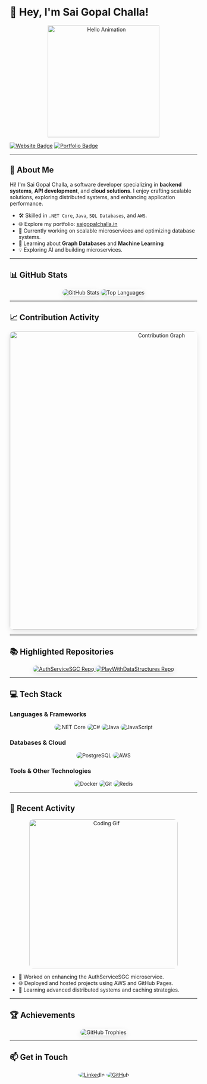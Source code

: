 <!--## Hi there 👋-->

<!--
**SaiGopal-Challa/SaiGopal-Challa** is a ✨ _special_ ✨ repository because its `README.md` (this file) appears on your GitHub profile.

Here are some ideas to get you started:

- 🔭 I’m currently working on ...
- 🌱 I’m currently learning ...
- 👯 I’m looking to collaborate on ...
- 🤔 I’m looking for help with ...
- 💬 Ask me about ...
- 📫 How to reach me: ...
- 😄 Pronouns: ...
- ⚡ Fun fact: ...
-->

# 👋 Hey, I'm Sai Gopal Challa!  

<p align="center">
  <img src="https://media.giphy.com/media/26xBukhJ0i8KXADYc/giphy.gif" alt="Hello Animation" width="300"/>
</p>

[![Website Badge](https://img.shields.io/badge/Website-saigopalchalla.in-blue?style=flat-square&logo=google-chrome&logoColor=white)](https://saigopalchalla.in) 
[![Portfolio Badge](https://img.shields.io/badge/Developer%20Site-GitHub%20Pages-orange?style=flat-square&logo=github&logoColor=white)](https://SaiGopal-Challa.github.io)

---

## 🚀 **About Me**
Hi! I'm Sai Gopal Challa, a software developer specializing in **backend systems**, **API development**, and **cloud solutions**. I enjoy crafting scalable solutions, exploring distributed systems, and enhancing application performance.

- 🛠 Skilled in `.NET Core`, `Java`, `SQL Databases`, and `AWS`.
- 🌐 Explore my portfolio: [saigopalchalla.in](https://saigopalchalla.in)  
- 🔭 Currently working on scalable microservices and optimizing database systems.
- 🌱 Learning about **Graph Databases** and **Machine Learning**
- 💡 Exploring AI and building microservices.

---

## 📊 **GitHub Stats**
<div align="center">
  <img src="https://github-readme-stats.vercel.app/api?username=SaiGopal-Challa&show_icons=true&theme=radical" alt="GitHub Stats" style="border-radius: 10px; box-shadow: 0 5px 15px rgba(0, 0, 0, 0.1);">
  <img src="https://github-readme-stats.vercel.app/api/top-langs/?username=SaiGopal-Challa&layout=compact&theme=radical" alt="Top Languages" style="border-radius: 10px; box-shadow: 0 5px 15px rgba(0, 0, 0, 0.1);"/>
  
</div>

---

## 📈 **Contribution Activity**
<div align="center">
  <img src="https://github-readme-activity-graph.vercel.app/graph?username=SaiGopal-Challa&theme=rogue" alt="Contribution Graph" width="800" style="border-radius: 10px; box-shadow: 0 5px 15px rgba(0, 0, 0, 0.1);">
<!--   <img src="https://github-readme-streak-stats.herokuapp.com?user=SaiGopal-Challa&theme=default" alt="GitHub Streak"> -->
</div>

---

## 📚 **Highlighted Repositories**
<div align="center">
  <a href="https://github.com/SaiGopal-Challa/AuthServiceSGC">
    <img src="https://github-readme-stats.vercel.app/api/pin/?username=SaiGopal-Challa&repo=AuthServiceSGC&theme=radical" alt="AuthServiceSGC Repo" style="border-radius: 10px; box-shadow: 0 5px 15px rgba(0, 0, 0, 0.1);"/>
  </a>
  <a href="https://github.com/SaiGopal-Challa/Portfolio">
    <img src="https://github-readme-stats.vercel.app/api/pin/?username=SaiGopal-Challa&repo=PlayWithDataStructures&theme=radical" alt="PlayWithDataStructures Repo" style="border-radius: 10px; box-shadow: 0 5px 15px rgba(0, 0, 0, 0.1);"/>
  </a>
</div>

---

## 💻 **Tech Stack**
### **Languages & Frameworks**
<p align="center">
  <img src="https://img.shields.io/badge/.NET%20Core-%2396c6f2?style=for-the-badge&logo=dotnet&logoColor=black" alt=".NET Core" style="border-radius: 20px;"/>
  <img src="https://img.shields.io/badge/C%23-%23ffcc00?style=for-the-badge&logo=csharp&logoColor=black" alt="C#" style="border-radius: 20px;"/>
  <img src="https://img.shields.io/badge/Java-%23ff7b0d?style=for-the-badge&logo=java&logoColor=black" alt="Java" style="border-radius: 20px;"/>
  <img src="https://img.shields.io/badge/JavaScript-%23f39c12?style=for-the-badge&logo=javascript&logoColor=black" alt="JavaScript" style="border-radius: 20px;"/>
</p>

### **Databases & Cloud**
<p align="center">
  <img src="https://img.shields.io/badge/PostgreSQL-%233B1E6B?style=for-the-badge&logo=postgresql&logoColor=white" alt="PostgreSQL" style="border-radius: 20px;"/>
  <img src="https://img.shields.io/badge/AWS-%23F2994A?style=for-the-badge&logo=amazonaws&logoColor=white" alt="AWS" style="border-radius: 20px;"/>
<!--   <img src="https://img.shields.io/badge/GraphQL-%2395A5A6?style=for-the-badge&logo=graphql&logoColor=black" alt="GraphQL" style="border-radius: 20px;"/> -->
</p>

### **Tools & Other Technologies**
<p align="center">
  <img src="https://img.shields.io/badge/Docker-%2398C1D9?style=for-the-badge&logo=docker&logoColor=black" alt="Docker" style="border-radius: 20px;"/>
  <img src="https://img.shields.io/badge/Git-%23FF7F00?style=for-the-badge&logo=git&logoColor=white" alt="Git" style="border-radius: 20px;"/>
  <img src="https://img.shields.io/badge/Redis-%23d52b1e?style=for-the-badge&logo=redis&logoColor=white" alt="Redis" style="border-radius: 20px;"/>
<!--   <img src="https://img.shields.io/badge/Kubernetes-%23326ce5?style=for-the-badge&logo=kubernetes&logoColor=white" alt="Kubernetes" style="border-radius: 20px;"/> -->
</p>


---

## 🌟 **Recent Activity**

<p align="center">
  <img src="https://media.giphy.com/media/25Itcrcuwkyq3ohubJ/giphy.gif" alt="Coding Gif" width="400" style="border-radius: 10px;"/>
</p>

- 🔨 Worked on enhancing the AuthServiceSGC microservice.
- 🌐 Deployed and hosted projects using AWS and GitHub Pages.
- 🧠 Learning advanced distributed systems and caching strategies.

---

## 🏆 **Achievements**
<div align="center">
  <img src="https://github-profile-trophy.vercel.app/?username=SaiGopal-Challa&theme=dracula&column=7" alt="GitHub Trophies" style="border-radius: 10px; box-shadow: 0 5px 15px rgba(0, 0, 0, 0.1);"/>
</div>

---

## 📫 **Get in Touch**
<p align="center">
  <a href="https://www.linkedin.com/in/saigopal-challa"><img src="https://img.icons8.com/color/48/000000/linkedin.png" alt="LinkedIn" style="border-radius: 50%;"/></a>
  <a href="https://github.com/SaiGopal-Challa"><img src="https://img.icons8.com/ios-filled/50/000000/github.png" alt="GitHub" style="border-radius: 50%;"/></a>
</p>
